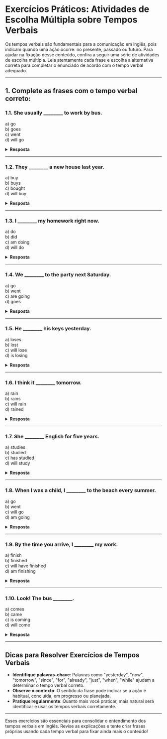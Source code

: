 
# Exercícios Práticos: Atividades de Escolha Múltipla sobre Tempos Verbais

Os tempos verbais são fundamentais para a comunicação em inglês, pois indicam quando uma ação ocorre: no presente, passado ou futuro. Para ajudar na fixação desse conteúdo, confira a seguir uma série de atividades de escolha múltipla. Leia atentamente cada frase e escolha a alternativa correta para completar o enunciado de acordo com o tempo verbal adequado.

---

## 1. Complete as frases com o tempo verbal correto:

### 1.1. She usually ________ to work by bus.
a) go  
b) goes  
c) went  
d) will go  

<details>
<summary><strong>Resposta</strong></summary>
<b>b) goes</b>  
Explicação: O advérbio "usually" indica um hábito, portanto, usamos o Present Simple.
</details>

---

### 1.2. They ________ a new house last year.
a) buy  
b) buys  
c) bought  
d) will buy  

<details>
<summary><strong>Resposta</strong></summary>
<b>c) bought</b>  
Explicação: "Last year" indica passado, então usamos o Past Simple.
</details>

---

### 1.3. I ________ my homework right now.
a) do  
b) did  
c) am doing  
d) will do  

<details>
<summary><strong>Resposta</strong></summary>
<b>c) am doing</b>  
Explicação: "Right now" indica uma ação em progresso, por isso usamos o Present Continuous.
</details>

---

### 1.4. We ________ to the party next Saturday.
a) go  
b) went  
c) are going  
d) goes  

<details>
<summary><strong>Resposta</strong></summary>
<b>c) are going</b>  
Explicação: "Next Saturday" indica futuro planejado, então usamos o Present Continuous para planos futuros.
</details>

---

### 1.5. He ________ his keys yesterday.
a) loses  
b) lost  
c) will lose  
d) is losing  

<details>
<summary><strong>Resposta</strong></summary>
<b>b) lost</b>  
Explicação: "Yesterday" indica passado, então usamos o Past Simple.
</details>

---

### 1.6. I think it ________ tomorrow.
a) rain  
b) rains  
c) will rain  
d) rained  

<details>
<summary><strong>Resposta</strong></summary>
<b>c) will rain</b>  
Explicação: "Tomorrow" indica futuro, e "I think" sugere previsão, então usamos o Future Simple.
</details>

---

### 1.7. She ________ English for five years.
a) studies  
b) studied  
c) has studied  
d) will study  

<details>
<summary><strong>Resposta</strong></summary>
<b>c) has studied</b>  
Explicação: A ação começou no passado e continua até o presente, por isso usamos o Present Perfect.
</details>

---

### 1.8. When I was a child, I ________ to the beach every summer.
a) go  
b) went  
c) will go  
d) am going  

<details>
<summary><strong>Resposta</strong></summary>
<b>b) went</b>  
Explicação: "When I was a child" indica passado, então usamos o Past Simple.
</details>

---

### 1.9. By the time you arrive, I ________ my work.
a) finish  
b) finished  
c) will have finished  
d) am finishing  

<details>
<summary><strong>Resposta</strong></summary>
<b>c) will have finished</b>  
Explicação: A ação estará completa antes de outra ação no futuro, por isso usamos o Future Perfect.
</details>

---

### 1.10. Look! The bus ________.
a) comes  
b) came  
c) is coming  
d) will come  

<details>
<summary><strong>Resposta</strong></summary>
<b>c) is coming</b>  
Explicação: "Look!" indica uma ação acontecendo agora, então usamos o Present Continuous.
</details>

---

## Dicas para Resolver Exercícios de Tempos Verbais

- **Identifique palavras-chave**: Palavras como "yesterday", "now", "tomorrow", "since", "for", "already", "just", "when", "while" ajudam a determinar o tempo verbal correto.
- **Observe o contexto**: O sentido da frase pode indicar se a ação é habitual, concluída, em progresso ou planejada.
- **Pratique regularmente**: Quanto mais você praticar, mais natural será identificar e usar os tempos verbais corretamente.

---

Esses exercícios são essenciais para consolidar o entendimento dos tempos verbais em inglês. Revise as explicações e tente criar frases próprias usando cada tempo verbal para fixar ainda mais o conteúdo!
```
